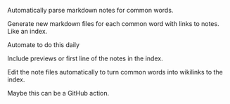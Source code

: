 Automatically parse markdown notes for common words.

Generate new markdown files for each common word with links to notes. Like an index. 

Automate to do this daily

Include previews or first line of the notes in the index. 

Edit the note files automatically to turn common words into wikilinks to the index. 

Maybe this can be a GitHub action.
